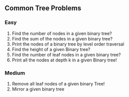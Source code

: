 ## Common Tree Problems

### Easy
1. Find the number of nodes in a given binary tree?
2. Find the sum of the nodes in a given binary tree?
3. Print the nodes of a binary tree by level order traversal
4. Find the height of a given Binary tree?
5. Find the number of leaf nodes in a given binary tree?
6. Print all the nodes at depth k in a given Binary tree!


### Medium
1. Remove all leaf nodes of a given binary Tree!
2. Mirror a given binary tree